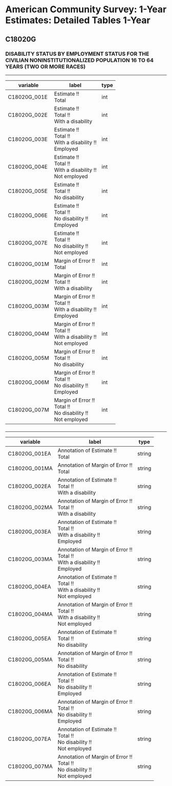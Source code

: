 # American Community Survey: 1-Year Estimates: Detailed Tables 1-Year

## C18020G

### DISABILITY STATUS BY EMPLOYMENT STATUS FOR THE CIVILIAN NONINSTITUTIONALIZED POPULATION 16 TO 64 YEARS (TWO OR MORE RACES)

___

| variable | label | type |
| ----- | ----- | ----- |
| C18020G_001E | Estimate !!<br>Total | int |
| C18020G_002E | Estimate !!<br>Total !!<br>With a disability | int |
| C18020G_003E | Estimate !!<br>Total !!<br>With a disability !!<br>Employed | int |
| C18020G_004E | Estimate !!<br>Total !!<br>With a disability !!<br>Not employed | int |
| C18020G_005E | Estimate !!<br>Total !!<br>No disability | int |
| C18020G_006E | Estimate !!<br>Total !!<br>No disability !!<br>Employed | int |
| C18020G_007E | Estimate !!<br>Total !!<br>No disability !!<br>Not employed | int |
| C18020G_001M | Margin of Error !!<br>Total | int |
| C18020G_002M | Margin of Error !!<br>Total !!<br>With a disability | int |
| C18020G_003M | Margin of Error !!<br>Total !!<br>With a disability !!<br>Employed | int |
| C18020G_004M | Margin of Error !!<br>Total !!<br>With a disability !!<br>Not employed | int |
| C18020G_005M | Margin of Error !!<br>Total !!<br>No disability | int |
| C18020G_006M | Margin of Error !!<br>Total !!<br>No disability !!<br>Employed | int |
| C18020G_007M | Margin of Error !!<br>Total !!<br>No disability !!<br>Not employed | int |
### 

___

| variable | label | type |
| ----- | ----- | ----- |
| C18020G_001EA | Annotation of Estimate !!<br>Total | string |
| C18020G_001MA | Annotation of Margin of Error !!<br>Total | string |
| C18020G_002EA | Annotation of Estimate !!<br>Total !!<br>With a disability | string |
| C18020G_002MA | Annotation of Margin of Error !!<br>Total !!<br>With a disability | string |
| C18020G_003EA | Annotation of Estimate !!<br>Total !!<br>With a disability !!<br>Employed | string |
| C18020G_003MA | Annotation of Margin of Error !!<br>Total !!<br>With a disability !!<br>Employed | string |
| C18020G_004EA | Annotation of Estimate !!<br>Total !!<br>With a disability !!<br>Not employed | string |
| C18020G_004MA | Annotation of Margin of Error !!<br>Total !!<br>With a disability !!<br>Not employed | string |
| C18020G_005EA | Annotation of Estimate !!<br>Total !!<br>No disability | string |
| C18020G_005MA | Annotation of Margin of Error !!<br>Total !!<br>No disability | string |
| C18020G_006EA | Annotation of Estimate !!<br>Total !!<br>No disability !!<br>Employed | string |
| C18020G_006MA | Annotation of Margin of Error !!<br>Total !!<br>No disability !!<br>Employed | string |
| C18020G_007EA | Annotation of Estimate !!<br>Total !!<br>No disability !!<br>Not employed | string |
| C18020G_007MA | Annotation of Margin of Error !!<br>Total !!<br>No disability !!<br>Not employed | string |

